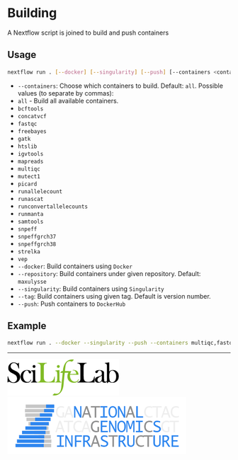 # Building

A Nextflow script is joined to build and push containers

## Usage

```bash
nextflow run . [--docker] [--singularity] [--push] [--containers <container1[,container2..]>] [--repository <repository>] [--tag tag]
```

- `--containers`: Choose which containers to build. Default: `all`. Possible values (to separate by commas):
 - `all` -  Build all available containers.
 - `bcftools`
 - `concatvcf`
 - `fastqc`
 - `freebayes`
 - `gatk`
 - `htslib`
 - `igvtools`
 - `mapreads`
 - `multiqc`
 - `mutect1`
 - `picard`
 - `runallelecount`
 - `runascat`
 - `runconvertallelecounts`
 - `runmanta`
 - `samtools`
 - `snpeff`
 - `snpeffgrch37`
 - `snpeffgrch38`
 - `strelka`
 - `vep`
- `--docker`: Build containers using `Docker`
- `--repository`: Build containers under given repository. Default: `maxulysse`
- `--singularity`: Build containers using `Singularity`
- `--tag`: Build containers using given tag. Default is version number.
- `--push`: Push containers to `DockerHub`

## Example

```bash
nextflow run . --docker --singularity --push --containers multiqc,fastqc
```

---
[![](images/SciLifeLab_logo.png "SciLifeLab")][scilifelab-link] [![](images/NGI-final-small.png "NGI")][ngi-link]

[ngi-link]: https://ngisweden.scilifelab.se/
[scilifelab-link]: http://www.scilifelab.se/
